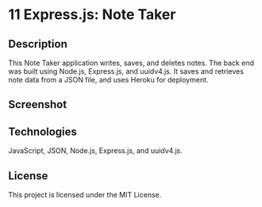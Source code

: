 # 11 Express.js: Note Taker

## Description

This Note Taker application writes, saves, and deletes notes. The back end was built using Node.js, Express.js, and uuidv4.js. It saves and retrieves note data from a JSON file, and uses Heroku for deployment.

## Screenshot

## Technologies

JavaScript, JSON, Node.js, Express.js, and uuidv4.js.

## License

This project is licensed under the MIT License.
